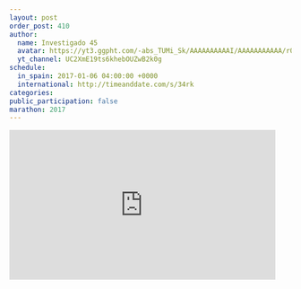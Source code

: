 ```yaml
---
layout: post
order_post: 410
author:
  name: Investigado 45
  avatar: https://yt3.ggpht.com/-abs_TUMi_Sk/AAAAAAAAAAI/AAAAAAAAAAA/r0bNiFyaKP0/s88-c-k-no-mo-rj-c0xffffff/photo.jpg
  yt_channel: UC2XmE19ts6khebOUZwB2k0g
schedule:
  in_spain: 2017-01-06 04:00:00 +0000
  international: http://timeanddate.com/s/34rk
categories:
public_participation: false
marathon: 2017
---
```

<iframe width="475" height="267" src="https://www.youtube.com/embed/v_TQNAaP62s" frameborder="0" allowfullscreen></iframe>
